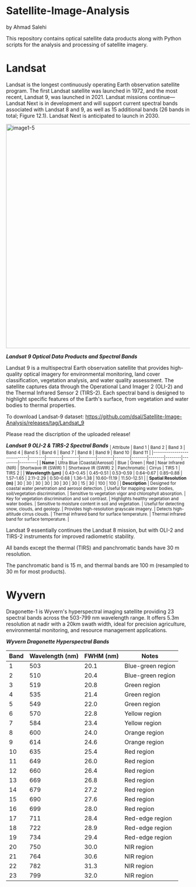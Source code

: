 # Satellite-Image-Analysis

by Ahmad Salehi

This repository contains optical satellite data products along with Python scripts for the analysis and processing of satellite imagery.

# Landsat
Landsat is the longest continuously operating Earth observation satellite program. The first Landsat satellite was launched in 1972, and the most recent, Landsat 9, was launched in 2021. Landsat missions continue—Landsat Next is in development and will support current spectral bands associated with Landsat 8 and 9, as well as 15 additional bands (26 bands in total; Figure 12.1). Landsat Next is anticipated to launch in 2030.

<img width="792" height="612" alt="image1-5" src="https://github.com/user-attachments/assets/04f5dd0e-c339-4d08-b007-86c166bda915" />


***Landsat 9 Optical Data Products and Spectral Bands***

Landsat 9 is a multispectral Earth observation satellite that provides high-quality optical imagery for environmental monitoring, land cover classification, vegetation analysis, and water quality assessment. The satellite captures data through the Operational Land Imager 2 (OLI-2) and the Thermal Infrared Sensor 2 (TIRS-2). Each spectral band is designed to highlight specific features of the Earth's surface, from vegetation and water bodies to thermal properties.

To download Landsat-9 dataset: https://github.com/dsal/Satellite-Image-Analysis/releases/tag/Landsat_9

Please read the discription of the uploaded release!

***Landsat 9 OLI-2 & TIRS-2 Spectral Bands***
<sub>
| Attribute                  | Band 1 | Band 2 | Band 3 | Band 4 | Band 5 | Band 6 | Band 7 | Band 8 | Band 9 | Band 10 | Band 11 |
|-----------------------------|--------|--------|--------|--------|--------|--------|--------|--------|--------|---------|---------|
| **Name**                    | Ultra Blue (Coastal/Aerosol) | Blue | Green | Red | Near Infrared (NIR) | Shortwave IR (SWIR) 1 | Shortwave IR (SWIR) 2 | Panchromatic | Cirrus | TIRS 1 | TIRS 2 |
| **Wavelength (µm)**         | 0.43–0.45 | 0.45–0.51 | 0.53–0.59 | 0.64–0.67 | 0.85–0.88 | 1.57–1.65 | 2.11–2.29 | 0.50–0.68 | 1.36–1.38 | 10.60–11.19 | 11.50–12.51 |
| **Spatial Resolution (m)**  | 30 | 30 | 30 | 30 | 30 | 30 | 30 | 15 | 30 | 100 | 100 |
| **Description**             | Designed for coastal water penetration and aerosol detection. | Useful for mapping water bodies, soil/vegetation discrimination. | Sensitive to vegetation vigor and chlorophyll absorption. | Key for vegetation discrimination and soil contrast. | Highlights healthy vegetation and water bodies. | Sensitive to moisture content in soil and vegetation. | Useful for detecting snow, clouds, and geology. | Provides high-resolution grayscale imagery. | Detects high-altitude cirrus clouds. | Thermal infrared band for surface temperature. | Thermal infrared band for surface temperature. |
</sub>

Landsat 9 essentially continues the Landsat 8 mission, but with OLI-2 and TIRS-2 instruments for improved radiometric stability.

All bands except the thermal (TIRS) and panchromatic bands have 30 m resolution.

The panchromatic band is 15 m, and thermal bands are 100 m (resampled to 30 m for most products).

# Wyvern
Dragonette-1 is Wyvern's hyperspectral imaging satellite providing 23 spectral bands across the 503-799 nm wavelength range. It offers 5.3m resolution at nadir with a 20km swath width, ideal for precision agriculture, environmental monitoring, and resource management applications.

***Wyvern Dragonette Hyperspectral Bands***

| Band | Wavelength (nm) | FWHM (nm) | Notes             |
| ---- | ---------------------- | --------- | ----------------- |
| 1    | 503                    | 20.1      | Blue-green region |
| 2    | 510                    | 20.4      | Blue-green region |
| 3    | 519                    | 20.8      | Green region      |
| 4    | 535                    | 21.4      | Green region      |
| 5    | 549                    | 22.0      | Green region      |
| 6    | 570                    | 22.8      | Yellow region     |
| 7    | 584                    | 23.4      | Yellow region     |
| 8    | 600                    | 24.0      | Orange region     |
| 9    | 614                    | 24.6      | Orange region     |
| 10   | 635                    | 25.4      | Red region        |
| 11   | 649                    | 26.0      | Red region        |
| 12   | 660                    | 26.4      | Red region        |
| 13   | 669                    | 26.8      | Red region        |
| 14   | 679                    | 27.2      | Red region        |
| 15   | 690                    | 27.6      | Red region        |
| 16   | 699                    | 28.0      | Red region        |
| 17   | 711                    | 28.4      | Red-edge region   |
| 18   | 722                    | 28.9      | Red-edge region   |
| 19   | 734                    | 29.4      | Red-edge region   |
| 20   | 750                    | 30.0      | NIR region        |
| 21   | 764                    | 30.6      | NIR region        |
| 22   | 782                    | 31.3      | NIR region        |
| 23   | 799                    | 32.0      | NIR region        |
